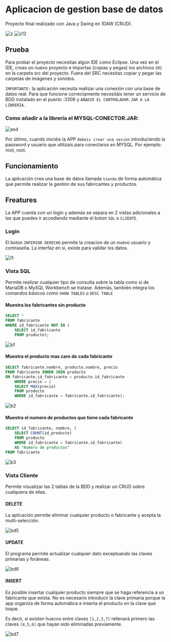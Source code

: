 # Aplicacion de gestion base de datos

Proyecto final realizado con Java y Swing en 1DAW (CRUD). 

![z](/imagenes/z2.png)
![z12](/imagenes/z3.gif)

## Prueba
Para probar el proyecto necesitas algún IDE como Eclipse. Una vez en el IDE, creas un nuevo proyecto e importas (copias y pegas) los archivos ```SRC``` en la carpeta src del proyecto. Fuera del SRC necesitas copiar y pegar las carpetas de imágenes y sonidos.

 ``` IMPORTANTE: ``` la aplicación necesita realizar una conexión con una base de datos real. Para que funcione correctamente necesitáis tener un servicio de BDD instalado en el puerto :3306 y ```AÑADIR EL CONTROLADOR.JAR A LA LIBRERÍA```.  

### Como añadir a la librería el MYSQL-CONECTOR.JAR:
![asd](/imagenes/conector.gif)


Por último, cuando iniciéis la APP ```debeis crear una sesion``` introduciendo la password y usuario que utilizais para conectaros en MYSQL. Por ejemplo: root, root.

## Funcionamiento
La aplicación crea una base de datos llamada ```tienda``` de forma automática que permite realizar la gestión de sus fabricantes y productos. 

## Freatures
La APP cuenta con un login y además se separa en 2 vistas adicionales a las que puedes ir accediendo mediante el boton ```SQL``` o ```CLIENTE```. 

### Login
El boton ```INFERIOR DERECHO``` permite la creacion de un nuevo usuario y contraseña. La interfaz en si, existe para validar los datos.

![l1](/imagenes/registro2.png)

### Vista SQL
Permite realizar cualquier tipo de consulta sobre la tabla como si de MariaDB o MySQL Workbench se tratase. Además, también integra los comandos básicos como ```SHOW TABLES``` o ```DESC TABLE```

#### Muestra los fabricantes sin producto

```SQL
SELECT * 
FROM fabricante 
WHERE id_fabricante NOT IN (
	SELECT id_fabricante 
	FROM producto);
```

![b1](/imagenes/x1.png)


#### Muestra el producto mas caro de cada fabricante

```SQL
SELECT fabricante.nombre, producto.nombre, precio 
FROM fabricante INNER JOIN producto 
ON fabricante.id_fabricante = producto.id_fabricante
	WHERE precio = (
	SELECT MAX(precio)
	FROM producto
	WHERE id_fabricante = fabricante.id_fabricante);
``` 

![b2](/imagenes/x2.png)

#### Muestra el numero de productos que tiene cada fabricante

```SQL
SELECT id_fabricante, nombre, (
	SELECT COUNT(id_producto)
	FROM producto
	WHERE id_fabricante = fabricante.id_fabricante)
	AS "Numero de productos"
FROM fabricante
```

![b3](/imagenes/x3.png)

### Vista Cliente
Permite visualizar las 2 tablas de la BDD y realizar un CRUD sobre cualquiera de ellas.

#### DELETE
La aplicación permite eliminar cualquier producto o fabricante y acepta la multi-selección.

![bd5](/imagenes/bd5.gif)

#### UPDATE
El programa permite actualizar cualquier dato exceptuando las claves primarias y foráneas.

![bd6](/imagenes/bd6.gif)

#### INSERT
Es posible insertar cualquier producto siempre que se haga referencia a un fabricante que exista. No es necesario introducir la clave primaria porque la app organiza de forma automática e inserta el producto en la clave que toque. 

Es decir, si existen huecos entre claves ```[1,2,3,7]``` rellenará primero las claves ```[4,5,6]``` que hayan sido eliminadas previamente.

![bd7](/imagenes/bd7.gif)
